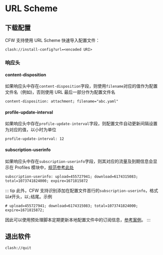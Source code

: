 # URL Scheme

## 下载配置

CFW 支持使用 URL Scheme 快速导入配置文件：

```
clash://install-config?url=<encoded URI>
```

### 响应头

#### content-disposition

如果响应头中存在`content-disposition`字段，则使用`filename`对应的值作为配置文件名（例如)，否则使用 URL 最后一部分作为配置文件名

```
content-disposition: attachment; filename="abc.yaml"
```

#### profile-update-interval

如果响应头中存在`profile-update-interval`字段，则配置文件自动更新间隔设置为对应的值，以小时为单位

```
profile-update-interval: 12
```

#### subscription-userinfo

如果响应头中存在`subscription-userinfo`字段，则其对应的流量及到期信息会显示在 Profiles 模块中，[规范参考此处](https://github.com/crossutility/Quantumult/blob/master/extra-subscription-feature.md)

```
subscription-userinfo: upload=455727941; download=6174315083; total=1073741824000; expire=1671815872
```

::: tip
此外，CFW 支持识别添加在配置文件首行的`subscription-userinfo`，格式以`#`开头，以`;`结尾。示例

```
# upload=455727941; download=6174315083; total=1073741824000; expire=1671815872;
```

因此可以使用预处理脚本定期更新本地配置文件中的订阅信息，[参考案例](https://docs.cfw.lbyczf.com/contents/parser.html#向本地配置文件添加订阅信息)。
:::

## 退出软件

```
clash://quit
```
